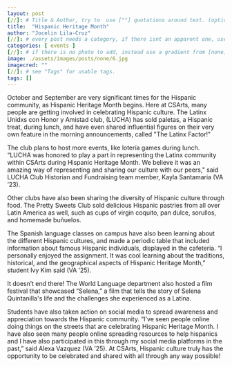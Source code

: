 ```yaml
---
layout: post
[//]: # Title & Author, try to  use [""] quotations around text. (optional, just formality).
title:  "Hispanic Heritage Month"
author: "Jocelin Lila-Cruz"
[//]: # every post needs a category, if there isnt an apparent one, use [misc].
categories: [ events ]
[//]: # if there is no photo to add, instead use a gradient from [none] folder by picking a number from 1-10. (all gradients are .jpg)
image: ./assets/images/posts/none/6.jpg
imagecred: ""
[//]: # see "Tags" for usable tags.
tags: []
---
```

October and September are very significant times for the Hispanic community, as Hispanic Heritage Month begins. Here at CSArts, many people are getting involved in celebrating Hispanic culture. The Latinx Unidxs con Honor y Amistad club, (LUCHA) has sold paletas, a Hispanic treat, during lunch, and have even shared influential figures on their very own feature in the morning announcements, called "The Latinx Factor!"

The club plans to host more events, like lotería games during lunch. “LUCHA was honored to play a part in representing the Latinx community within CSArts during Hispanic Heritage Month. We believe it was an amazing way of representing and sharing our culture with our peers," said LUCHA Club Historian and Fundraising team member, Kayla Santamaria (VA ‘23).

Other clubs have also been sharing the diversity of Hispanic culture through food. The Pretty Sweets Club sold delicious Hispanic pastries from all over Latin America as well, such as cups of virgin coquito, pan dulce, sorullos, and homemade buñuelos.

The Spanish language classes on campus have also been learning about the different Hispanic cultures, and made a periodic table that included information about famous Hispanic individuals, displayed in the cafeteria. “I personally enjoyed the assignment. It was cool learning about the traditions, historical, and the geographical aspects of Hispanic Heritage Month,” student Ivy Kim said (VA ‘25). 

It doesn’t end there! The World Language department also hosted a film festival that showcased “Selena,” a film that tells the story of Selena Quintanilla's life and the challenges she experienced as a Latina. 

Students have also taken action on social media to spread awareness and appreciation towards the Hispanic community. “I’ve seen people online doing things on the streets that are celebrating Hispanic Heritage Month. I have also seen many people online spreading resources to help hispanics and I have also participated in this through my social media platforms in the past,” said Alexa Vazquez (VA ’25). At CSArts, Hispanic culture truly has the opportunity to be celebrated and shared with all through any way possible!